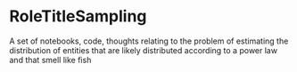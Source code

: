 # RoleTitleSampling
A set of notebooks, code, thoughts relating to the problem of estimating the distribution of entities that are likely distributed according to a power law and that smell like fish
